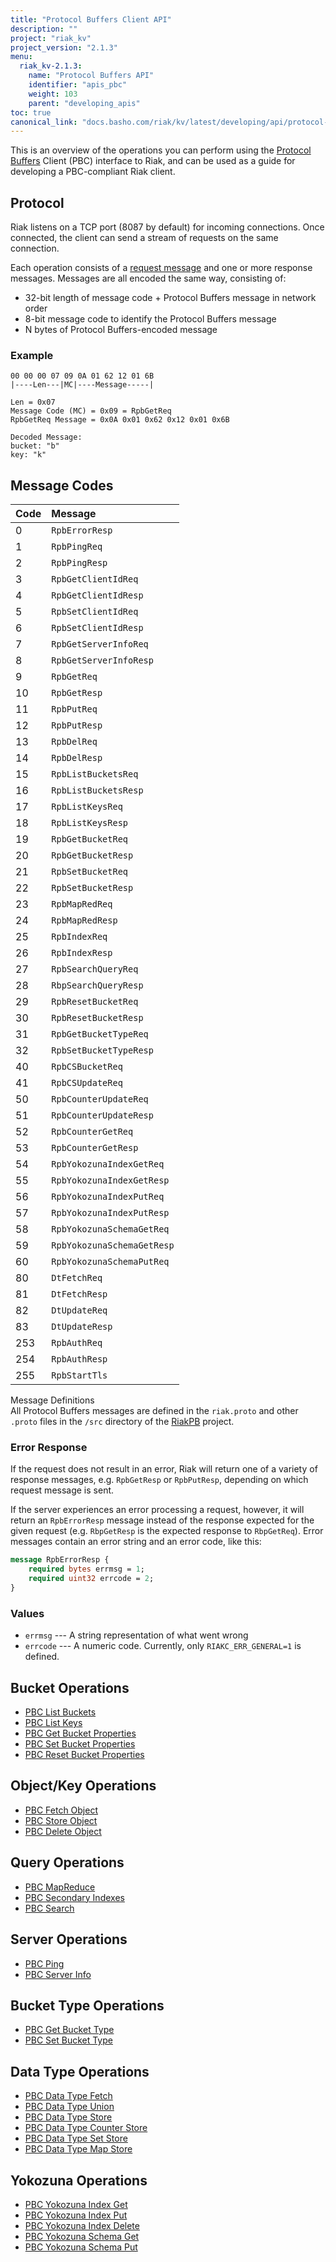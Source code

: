 ```yaml
---
title: "Protocol Buffers Client API"
description: ""
project: "riak_kv"
project_version: "2.1.3"
menu:
  riak_kv-2.1.3:
    name: "Protocol Buffers API"
    identifier: "apis_pbc"
    weight: 103
    parent: "developing_apis"
toc: true
canonical_link: "docs.basho.com/riak/kv/latest/developing/api/protocol-buffers.md"
---
```


This is an overview of the operations you can perform using the
[Protocol Buffers](https://code.google.com/p/protobuf/) Client (PBC)
interface to Riak, and can be used as a guide for developing a
PBC-compliant Riak client.

## Protocol

Riak listens on a TCP port (8087 by default) for incoming connections.
Once connected, the client can send a stream of requests on the same
connection.

Each operation consists of a [request message](https://developers.google.com/protocol-buffers/docs/encoding) and one or more response messages. Messages are all encoded the same way, consisting of:

* 32-bit length of message code + Protocol Buffers message in network
  order
* 8-bit message code to identify the Protocol Buffers message
* N bytes of Protocol Buffers-encoded message

### Example

```
00 00 00 07 09 0A 01 62 12 01 6B
|----Len---|MC|----Message-----|

Len = 0x07
Message Code (MC) = 0x09 = RpbGetReq
RpbGetReq Message = 0x0A 0x01 0x62 0x12 0x01 0x6B

Decoded Message:
bucket: "b"
key: "k"
```

## Message Codes

Code | Message |
:----|:--------|
0 | `RpbErrorResp` |
1 | `RpbPingReq` |
2 | `RpbPingResp` |
3 | `RpbGetClientIdReq` |
4 | `RpbGetClientIdResp` |
5 | `RpbSetClientIdReq` |
6 | `RpbSetClientIdResp` |
7 | `RpbGetServerInfoReq` |
8 | `RpbGetServerInfoResp` |
9 | `RpbGetReq` |
10 | `RpbGetResp` |
11 | `RpbPutReq` |
12 | `RpbPutResp` |
13 | `RpbDelReq` |
14 | `RpbDelResp` |
15 | `RpbListBucketsReq` |
16 | `RpbListBucketsResp` |
17 | `RpbListKeysReq` |
18 | `RpbListKeysResp` |
19 | `RpbGetBucketReq` |
20 | `RpbGetBucketResp` |
21 | `RpbSetBucketReq` |
22 | `RpbSetBucketResp` |
23 | `RpbMapRedReq` |
24 | `RpbMapRedResp` |
25 | `RpbIndexReq` |
26 | `RpbIndexResp` |
27 | `RpbSearchQueryReq` |
28 | `RbpSearchQueryResp` |
29 | `RpbResetBucketReq` |
30 | `RpbResetBucketResp` |
31 | `RpbGetBucketTypeReq` |
32 | `RpbSetBucketTypeResp` |
40 | `RpbCSBucketReq` |
41 | `RpbCSUpdateReq` |
50 | `RpbCounterUpdateReq` |
51 | `RpbCounterUpdateResp` |
52 | `RpbCounterGetReq` |
53 | `RpbCounterGetResp` |
54 | `RpbYokozunaIndexGetReq` |
55 | `RpbYokozunaIndexGetResp` |
56 | `RpbYokozunaIndexPutReq` |
57 | `RpbYokozunaIndexPutResp` |
58 | `RpbYokozunaSchemaGetReq` |
59 | `RpbYokozunaSchemaGetResp` |
60 | `RpbYokozunaSchemaPutReq` |
80 | `DtFetchReq` |
81 | `DtFetchResp` |
82 | `DtUpdateReq` |
83 | `DtUpdateResp` |
253 | `RpbAuthReq` |
254 | `RpbAuthResp` |
255 | `RpbStartTls` |

<div class="info">
<div class="title">Message Definitions</div>
All Protocol Buffers messages are defined in the <code>riak.proto</code>
and other <code>.proto</code> files in the <code>/src</code> directory
of the <a href="https://github.com/basho/riak_pb">RiakPB</a> project.
</div>

### Error Response

If the request does not result in an error, Riak will return one of a
variety of response messages, e.g. `RpbGetResp` or `RpbPutResp`,
depending on which request message is sent.

If the server experiences an error processing a request, however, it
will return an `RpbErrorResp` message instead of the response expected
for the given request (e.g. `RbpGetResp` is the expected response to
`RbpGetReq`). Error messages contain an error string and an error code,
like this:

```protobuf
message RpbErrorResp {
    required bytes errmsg = 1;
    required uint32 errcode = 2;
}
```

### Values

* `errmsg` --- A string representation of what went wrong
* `errcode` --- A numeric code. Currently, only `RIAKC_ERR_GENERAL=1`
  is defined.

## Bucket Operations

* [PBC List Buckets](/riak/kv/2.1.3/developing/api/protocol-buffers/list-buckets)
* [PBC List Keys](/riak/kv/2.1.3/developing/api/protocol-buffers/list-keys)
* [PBC Get Bucket Properties](/riak/kv/2.1.3/developing/api/protocol-buffers/get-bucket-props)
* [PBC Set Bucket Properties](/riak/kv/2.1.3/developing/api/protocol-buffers/set-bucket-props)
* [PBC Reset Bucket Properties](/riak/kv/2.1.3/developing/api/protocol-buffers/reset-bucket-props)

## Object/Key Operations

* [PBC Fetch Object](/riak/kv/2.1.3/developing/api/protocol-buffers/fetch-object)
* [PBC Store Object](/riak/kv/2.1.3/developing/api/protocol-buffers/store-object)
* [PBC Delete Object](/riak/kv/2.1.3/developing/api/protocol-buffers/delete-object)

## Query Operations

* [PBC MapReduce](/riak/kv/2.1.3/developing/api/protocol-buffers/mapreduce)
* [PBC Secondary Indexes](/riak/kv/2.1.3/developing/api/protocol-buffers/secondary-indexes)
* [PBC Search](/riak/kv/2.1.3/developing/api/protocol-buffers/search)

## Server Operations

* [PBC Ping](/riak/kv/2.1.3/developing/api/protocol-buffers/ping)
* [PBC Server Info](/riak/kv/2.1.3/developing/api/protocol-buffers/server-info)

## Bucket Type Operations

* [PBC Get Bucket Type](/riak/kv/2.1.3/developing/api/protocol-buffers/get-bucket-type)
* [PBC Set Bucket Type](/riak/kv/2.1.3/developing/api/protocol-buffers/set-bucket-type)

## Data Type Operations

* [PBC Data Type Fetch](/riak/kv/2.1.3/developing/api/protocol-buffers/dt-fetch)
* [PBC Data Type Union](/riak/kv/2.1.3/developing/api/protocol-buffers/dt-union)
* [PBC Data Type Store](/riak/kv/2.1.3/developing/api/protocol-buffers/dt-store)
* [PBC Data Type Counter Store](/riak/kv/2.1.3/developing/api/protocol-buffers/dt-counter-store)
* [PBC Data Type Set Store](/riak/kv/2.1.3/developing/api/protocol-buffers/dt-set-store)
* [PBC Data Type Map Store](/riak/kv/2.1.3/developing/api/protocol-buffers/dt-map-store)

## Yokozuna Operations

* [PBC Yokozuna Index Get](/riak/kv/2.1.3/developing/api/protocol-buffers/yz-index-get)
* [PBC Yokozuna Index Put](/riak/kv/2.1.3/developing/api/protocol-buffers/yz-index-put)
* [PBC Yokozuna Index Delete](/riak/kv/2.1.3/developing/api/protocol-buffers/yz-index-delete)
* [PBC Yokozuna Schema Get](/riak/kv/2.1.3/developing/api/protocol-buffers/yz-schema-get)
* [PBC Yokozuna Schema Put](/riak/kv/2.1.3/developing/api/protocol-buffers/yz-schema-put)
